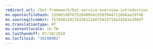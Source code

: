 ```yaml
---
redirect_url: /bot-framework/bot-service-overview-introduction
ms.openlocfilehash: 1350d140767520496b4cb5079447c26b6aa19f48
ms.sourcegitcommit: f576981342fb3361216675815714e24281e20ddf
ms.translationtype: HT
ms.contentlocale: zh-TW
ms.lasthandoff: 07/18/2018
ms.locfileid: "39298902"
---
```


